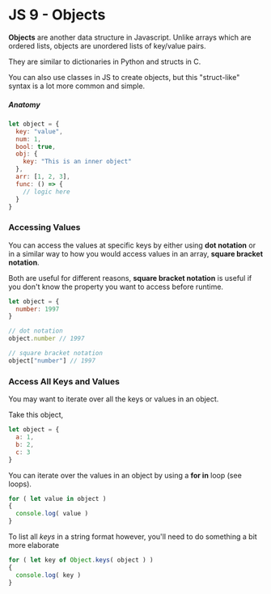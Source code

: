 # JS 9 - Objects

**Objects** are another data structure in Javascript. Unlike arrays which are ordered lists, objects are unordered lists of key/value pairs.

They are similar to dictionaries in Python and structs in C.

You can also use classes in JS to create objects, but this "struct-like" syntax is a lot more common and simple.

##### Anatomy

```javascript
let object = {
  key: "value",
  num: 1,
  bool: true,
  obj: {
    key: "This is an inner object"
  },
  arr: [1, 2, 3],
  func: () => {
    // logic here
  }
}
```

### Accessing Values

You can access the values at specific keys by either using **dot notation** or in a similar way to how you would access values in an array, **square bracket notation**.

Both are useful for different reasons, **square bracket notation** is useful if you don't know the property you want to access before runtime.

```javascript
let object = {
  number: 1997
}

// dot notation
object.number // 1997

// square bracket notation
object["number"] // 1997
```

### Access All Keys and Values

You may want to iterate over all the keys or values in an object.

Take this object,

```javascript
let object = {
  a: 1,
  b: 2,
  c: 3
}
```

You can iterate over the values in an object by using a **for in** loop (see loops).

```javascript
for ( let value in object )
{
  console.log( value )
}
```

To list all *keys* in a string format however, you'll need to do something a bit more elaborate

```javascript
for ( let key of Object.keys( object ) )
{
  console.log( key )
} 
```

# 
